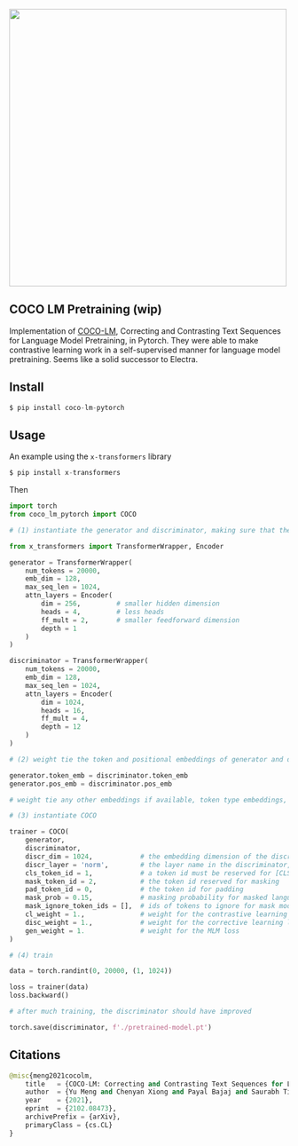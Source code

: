 <img src="./coco.png" width="500px"></img>

## COCO LM Pretraining (wip)

Implementation of <a href="https://arxiv.org/abs/2102.08473">COCO-LM</a>, Correcting and Contrasting Text Sequences for Language Model Pretraining, in Pytorch. They were able to make contrastive learning work in a self-supervised manner for language model pretraining. Seems like a solid successor to Electra.

## Install

```py
$ pip install coco-lm-pytorch
```

## Usage

An example using the `x-transformers` library

```py
$ pip install x-transformers
```
Then

```py
import torch
from coco_lm_pytorch import COCO

# (1) instantiate the generator and discriminator, making sure that the generator is roughly a quarter to a half of the size of the discriminator

from x_transformers import TransformerWrapper, Encoder

generator = TransformerWrapper(
    num_tokens = 20000,
    emb_dim = 128,
    max_seq_len = 1024,
    attn_layers = Encoder(
        dim = 256,         # smaller hidden dimension
        heads = 4,         # less heads
        ff_mult = 2,       # smaller feedforward dimension
        depth = 1
    )
)

discriminator = TransformerWrapper(
    num_tokens = 20000,
    emb_dim = 128,
    max_seq_len = 1024,
    attn_layers = Encoder(
        dim = 1024,
        heads = 16,
        ff_mult = 4,
        depth = 12
    )
)

# (2) weight tie the token and positional embeddings of generator and discriminator

generator.token_emb = discriminator.token_emb
generator.pos_emb = discriminator.pos_emb

# weight tie any other embeddings if available, token type embeddings, etc.

# (3) instantiate COCO

trainer = COCO(
    generator,
    discriminator,
    discr_dim = 1024,            # the embedding dimension of the discriminator
    discr_layer = 'norm',        # the layer name in the discriminator, whose output would be used for predicting token is still the same or replaced
    cls_token_id = 1,            # a token id must be reserved for [CLS], which is prepended to the sequence for contrastive learning
    mask_token_id = 2,           # the token id reserved for masking
    pad_token_id = 0,            # the token id for padding
    mask_prob = 0.15,            # masking probability for masked language modeling
    mask_ignore_token_ids = [],  # ids of tokens to ignore for mask modeling ex. (cls, sep)
    cl_weight = 1.,              # weight for the contrastive learning loss
    disc_weight = 1.,            # weight for the corrective learning loss
    gen_weight = 1.              # weight for the MLM loss
)

# (4) train

data = torch.randint(0, 20000, (1, 1024))

loss = trainer(data)
loss.backward()

# after much training, the discriminator should have improved

torch.save(discriminator, f'./pretrained-model.pt')
```

## Citations

```py
@misc{meng2021cocolm,
    title   = {COCO-LM: Correcting and Contrasting Text Sequences for Language Model Pretraining}, 
    author  = {Yu Meng and Chenyan Xiong and Payal Bajaj and Saurabh Tiwary and Paul Bennett and Jiawei Han and Xia Song},
    year    = {2021},
    eprint  = {2102.08473},
    archivePrefix = {arXiv},
    primaryClass = {cs.CL}
}
```
